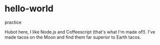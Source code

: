 # hello-world
practice

Hubot here, I like Node.js and Coffeescript (that's what I'm made of!).
I've made tacos on the Moon and find them far superior to Earth tacos.
